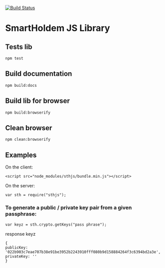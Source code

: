 [![Build Status](https://travis-ci.org/smartholdem/sth-js.svg?branch=master)](https://travis-ci.org/smartholdem/sth-js)

# SmartHoldem JS Library

## Tests lib

```
npm test
```

## Build documentation

```
npm build:docs
```

## Build lib for browser

```
npm build:browserify
```

## Clean browser

```
npm clean:browserify
```

## Examples

On the client:

```
<script src="node_modules/sthjs/bundle.min.js"></script>
```

On the server:

```
var sth = require("sthjs");
```


### To generate a public / private key pair from a given passphrase:

```
var keyz = sth.crypto.getKeys("pass phrase");
```

response keyz

```shell
{
publicKey: '022b903c7eae707b38e91be3952b2243910fff080b9d158884264f3c6394bd2a3e',
privateKey: ''
}
```

